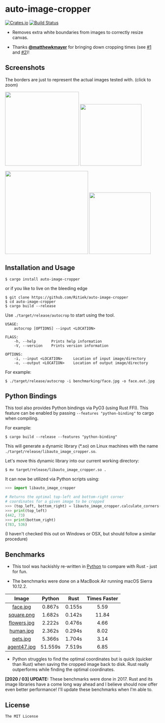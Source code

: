 # auto-image-cropper

[![Crates.io](https://img.shields.io/crates/v/auto-image-cropper.svg)](https://crates.io/crates/auto-image-cropper/) [![Build Status](https://travis-ci.org/ritiek/auto-image-cropper.svg?branch=master)](https://travis-ci.org/ritiek/auto-image-cropper/)

- Removes extra white boundaries from images to correctly resize canvas.

- Thanks **[@matthewkmayer](https://github.com/matthewkmayer)** for bringing down cropping times
  (see [#1](https://github.com/ritiek/auto-image-cropper/pull/1) and [#2](https://github.com/ritiek/auto-image-cropper/pull/2))!

## Screenshots

The borders are just to represent the actual images tested with.
(click to zoom)

<img src="http://i.imgur.com/3pc600q.jpg" width="240">            <img src="http://i.imgur.com/nMR1ZuV.jpg" width="200">

<img src="http://i.imgur.com/QIXGDCk.jpg" width="270">            <img src="http://i.imgur.com/NTfeN3e.jpg" width="200">

## Installation and Usage

```shell
$ cargo install auto-image-cropper
```

or if you like to live on the bleeding edge

```shell
$ git clone https://github.com/Ritiek/auto-image-cropper
$ cd auto-image-cropper
$ cargo build --release
```

Use `./target/release/autocrop` to start using the tool.

```shell
USAGE:
    autocrop [OPTIONS] --input <LOCATION>

FLAGS:
    -h, --help       Prints help information
    -V, --version    Prints version information

OPTIONS:
    -i, --input <LOCATION>     Location of input image/directory
    -o, --output <LOCATION>    Location of output image/directory
```

For example:
```
$ ./target/release/autocrop -i benchmarking/face.jpg -o face.out.jpg
```

## Python Bindings

This tool also provides Python bindings via PyO3 (using Rust FFI). This feature can be
enabled by passing `--features "python-binding"` to cargo when compiling.

For example:
```shell
$ cargo build --release --features "python-binding"
```

This will generate a dynamic library (\*.so) on Linux machines with the name
`./target/release/libauto_image_cropper.so`.

Let's move this dynamic library into our current working directory:
```shell
$ mv target/release/libauto_image_cropper.so .
```
It can now be utilized via Python scripts using:
```python
>>> import libauto_image_cropper

# Returns the optimal top-left and bottom-right corner
# coordinates for a given image to be cropped
>>> (top_left, bottom_right) = libauto_image_cropper.calculate_corners("benchmarking/face.jpg")
>>> print(top_left)
(442, 73)
>>> print(bottom_right)
(783, 536)
```
(I haven't checked this out on Windows or OSX, but should follow a similar procedure)

## Benchmarks

- This tool was hackishly re-written in [Python](python/) to compare with Rust - just for fun.

- The benchmarks were done on a MacBook Air running macOS Sierra 10.12.2.

|                  Image                  |  Python |  Rust  | Times Faster |
|:---------------------------------------:|:-------:|:------:|:------------:|
| [face.jpg](benchmarking/face.jpg)       |  0.867s | 0.155s |         5.59 |
| [square.png](benchmarking/square.png)   |  1.682s | 0.142s |        11.84 |
| [flowers.jpg](benchmarking/flowers.jpg) |  2.222s | 0.476s |         4.66 |
| [human.jpg](benchmarking/human.jpg)     |  2.362s | 0.294s |         8.02 |
| [pets.jpg](benchmarking/pets.jpg)       |  5.366s | 1.704s |         3.14 |
| [agent47.jpg](benchmarking/agent47.jpg) | 51.559s | 7.519s |         6.85 |

- Python struggles to find the optimal coordinates but is quick (quicker than Rust) when saving the cropped image back to disk. Rust really outperforms while finding the optimal coordinates.

**[2020 / 03] UPDATE:** These benchmarks were done in 2017. Rust and its image libraries have a come long way ahead and I
believe should now offer even better performance! I'll update these benchmarks when I'm able to.

## License

`The MIT License`

